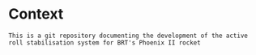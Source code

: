 # Context
    This is a git repository documenting the development of the active roll stabilisation system for BRT's Phoenix II rocket
